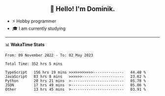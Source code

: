 <h2 align="center">👋 Hello! I'm Dominik.</h2>

- ⚡ Hobby programmer
- 🎓 I am currently studying

---
📊 **WakaTime Stats**
<!--START_SECTION:waka-->

```text
From: 09 November 2022 - To: 02 May 2023

Total Time: 352 hrs 5 mins

TypeScript   156 hrs 19 mins >>>>>>>>>>>--------------   44.40 %
JavaScript   83 hrs 8 mins   >>>>>>-------------------   23.62 %
Python       20 hrs 21 mins  >------------------------   05.78 %
JSON         17 hrs 49 mins  >------------------------   05.06 %
Other        13 hrs 45 mins  >------------------------   03.91 %
```

<!--END_SECTION:waka-->
